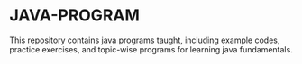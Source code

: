 # JAVA-PROGRAM
This repository contains java programs taught, including example codes, practice exercises, and topic-wise programs for learning java fundamentals. 
